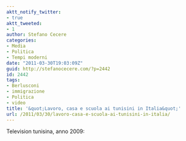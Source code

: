 ```yaml
---
aktt_notify_twitter:
- true
aktt_tweeted:
- 1
author: Stefano Cecere
categories:
- Media
- Politica
- Tempi moderni
date: "2011-03-30T19:03:09Z"
guid: http://stefanocecere.com/?p=2442
id: 2442
tags:
- Berlusconi
- immigrazione
- Politica
- video
title: '&quot;Lavoro, casa e scuola ai tunisini in Italia&quot;'
url: /2011/03/30/lavoro-casa-e-scuola-ai-tunisini-in-italia/
---
```


Television tunisina, anno 2009: